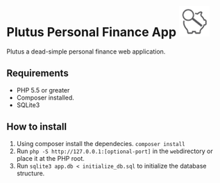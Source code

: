 # Plutus Personal Finance App <img src="plutus-gray.png" alt="Plutus Logo" height="70px" width="70px" />


Plutus a dead-simple personal finance web application.

## Requirements

- PHP 5.5 or greater
- Composer installed.
- SQLite3

## How to install

1. Using composer install the dependecies.
`composer install`
2. Run `php -S http://127.0.0.1:[optional-port]` in the `web`directory or place it at the PHP root.
3. Run `sqlite3 app.db < initialize_db.sql` to initialize the database structure.

